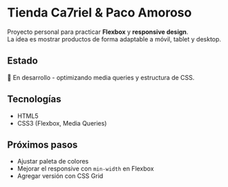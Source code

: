 # Tienda Ca7riel & Paco Amoroso 

Proyecto personal para practicar **Flexbox** y **responsive design**.  
La idea es mostrar productos de forma adaptable a móvil, tablet y desktop.

## Estado
🚧 En desarrollo - optimizando media queries y estructura de CSS.

## Tecnologías
- HTML5
- CSS3 (Flexbox, Media Queries)

## Próximos pasos
- Ajustar paleta de colores
- Mejorar el responsive con `min-width` en Flexbox
- Agregar versión con CSS Grid